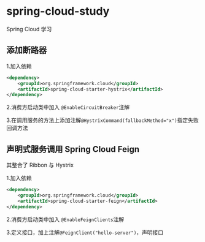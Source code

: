 # spring-cloud-study
Spring Cloud 学习

## 添加断路器
1.加入依赖
```xml
<dependency>
	<groupId>org.springframework.cloud</groupId>
	<artifactId>spring-cloud-starter-hystrix</artifactId>
</dependency>
```
2.消费方启动类中加入 `@EnableCircuitBreaker`注解

3.在调用服务的方法上添加注解`@HystrixCommand(fallbackMethod="x")`指定失败回调方法

## 声明式服务调用 Spring Cloud Feign
其整合了 Ribbon 与 Hystrix

1.加入依赖
```xml
<dependency>
	<groupId>org.springframework.cloud</groupId>
	<artifactId>spring-cloud-starter-feign</artifactId>
</dependency>
```
2.消费方启动类中加入 `@EnableFeignClients`注解

3.定义接口，加上注解`@FeignClient("hello-server")`，声明接口

